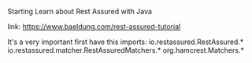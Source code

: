 Starting Learn about Rest Assured with Java

link: https://www.baeldung.com/rest-assured-tutorial

It's a very important first have this imports:
io.restassured.RestAssured.*
io.restassured.matcher.RestAssuredMatchers.*
org.hamcrest.Matchers.*
